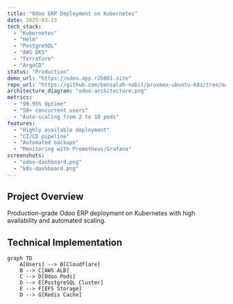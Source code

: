 ```yaml
---
title: "Odoo ERP Deployment on Kubernetes"
date: 2025-03-15
tech_stack: 
  - "Kubernetes"
  - "Helm"
  - "PostgreSQL"
  - "AWS EKS"
  - "Terraform"
  - "ArgoCD"
status: "Production"
demo_url: "https://odoo.app.r2b001.site"
repo_url: "https://github.com/bensalah-nabil/proxmox-ubuntu-k8s/tree/main/helm/odoo"
architecture_diagram: "odoo-architecture.png"
metrics:
  - "99.95% Uptime"
  - "50+ concurrent users"
  - "Auto-scaling from 2 to 10 pods"
features:
  - "Highly available deployment"
  - "CI/CD pipeline"
  - "Automated backups"
  - "Monitoring with Prometheus/Grafana"
screenshots:
  - "odoo-dashboard.png"
  - "k8s-dashboard.png"
---
```


## Project Overview
Production-grade Odoo ERP deployment on Kubernetes with high availability and automated scaling.

## Technical Implementation

```mermaid
graph TD
    A[Users] --> B[Cloudflare]
    B --> C[AWS ALB]
    C --> D[Odoo Pods]
    D --> E[PostgreSQL Cluster]
    E --> F[EFS Storage]
    D --> G[Redis Cache]
